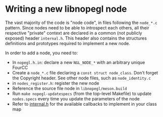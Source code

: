 # Writing a new libnopegl node

The vast majority of the code is "node code", in files following the `node_*.c`
pattern. Since nodes need to be able to introspect each others, all their
respective "private" context are declared in a common (not publicly exposed)
header `internal.h`. This header also contains the structures definitions and
prototypes required to implement a new node.

In order to add a node, you need to:

- In `nopegl.h.in`: declare a new `NGL_NODE_*` with an arbitrary unique FourCC
- Create a `node_*.c` file declaring a `const struct node_class`. Don't forget
  the Copyright header. See other node files, such as `node_identity.c`
- in `nodes_register.h`: register the new node
- Reference the source file node in `libnopegl/meson.build`
- Run `make nopegl-updatespecs` (from the top-level Makefile) to update
  `nodes.specs` every time you update the parameters of the node
- Refer to [internal.h][internal-h] for the available callbacks to
  implement in your class map

[internal-h]: source:libnopegl/src/internal.h

